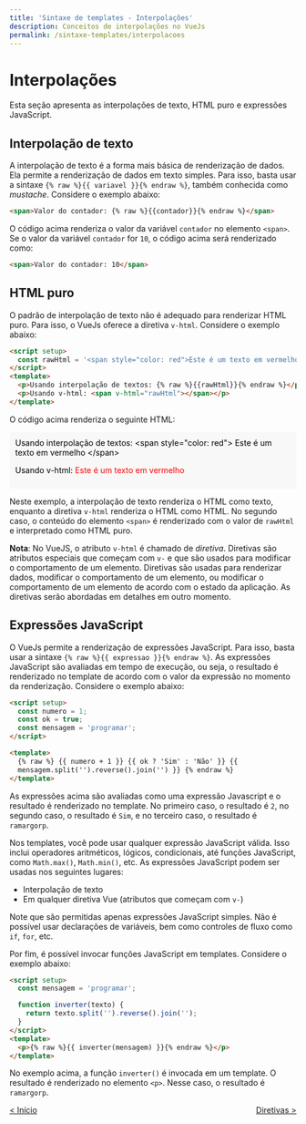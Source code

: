 ```yaml
---
title: 'Sintaxe de templates - Interpolações'
description: Conceitos de interpolações no VueJs
permalink: /sintaxe-templates/interpolacoes
---
```


# Interpolações

Esta seção apresenta as interpolações de texto, HTML puro e expressões JavaScript.

## Interpolação de texto

A interpolação de texto é a forma mais básica de renderização de dados. Ela permite a renderização de dados em texto simples. Para isso, basta usar a sintaxe `{% raw %}{{ variavel }}{% endraw %}`, também conhecida como _mustache_. Considere o exemplo abaixo:

```html
<span>Valor do contador: {% raw %}{{contador}}{% endraw %}</span>
```

O código acima renderiza o valor da variável `contador` no elemento `<span>`. Se o valor da variável `contador` for `10`, o código acima será renderizado como:

```html
<span>Valor do contador: 10</span>
```

## HTML puro

O padrão de interpolação de texto não é adequado para renderizar HTML puro. Para isso, o VueJs oferece a diretiva `v-html`. Considere o exemplo abaixo:

```html
<script setup>
  const rawHtml = '<span style="color: red">Este é um texto em vermelho</span>';
</script>
<template>
  <p>Usando interpolação de textos: {% raw %}{{rawHtml}}{% endraw %}</p>
  <p>Usando v-html: <span v-html="rawHtml"></span></p>
</template>
```

O código acima renderiza o seguinte HTML:

<div style="padding:10px;background-color: #f8f8f8;color:#000">
Usando interpolação de textos: &ltspan style="color: red"> Este é um texto em vermelho &lt/span>
<p>Usando v-html: <span style="color: red">Este é um texto em vermelho</span></p>
</div>

Neste exemplo, a interpolação de texto renderiza o HTML como texto, enquanto a diretiva `v-html` renderiza o HTML como HTML. No segundo caso, o conteúdo do elemento `<span>` é renderizado com o valor de `rawHtml` e interpretado como HTML puro.

**Nota**: No VueJS, o atributo `v-html` é chamado de _diretiva_. Diretivas são atributos especiais que começam com `v-` e que são usados para modificar o comportamento de um elemento. Diretivas são usadas para renderizar dados, modificar o comportamento de um elemento, ou modificar o comportamento de um elemento de acordo com o estado da aplicação. As diretivas serão abordadas em detalhes em outro momento.

## Expressões JavaScript

O VueJs permite a renderização de expressões JavaScript. Para isso, basta usar a sintaxe `{% raw %}{{ expressao }}{% endraw %}`. As expressões JavaScript são avaliadas em tempo de execução, ou seja, o resultado é renderizado no template de acordo com o valor da expressão no momento da renderização. Considere o exemplo abaixo:

```html
<script setup>
  const numero = 1;
  const ok = true;
  const mensagem = 'programar';
</script>

<template>
  {% raw %} {{ numero + 1 }} {{ ok ? 'Sim' : 'Não' }} {{
  mensagem.split('').reverse().join('') }} {% endraw %}
</template>
```

As expressões acima são avaliadas como uma expressão Javascript e o resultado é renderizado no template. No primeiro caso, o resultado é `2`, no segundo caso, o resultado é `Sim`, e no terceiro caso, o resultado é `ramargorp`.

Nos templates, você pode usar qualquer expressão JavaScript válida. Isso inclui operadores aritméticos, lógicos, condicionais, até funções JavaScript, como `Math.max()`, `Math.min()`, etc. As expressões JavaScript podem ser usadas nos seguintes lugares:

- Interpolação de texto
- Em qualquer diretiva Vue (atributos que começam com `v-`)

Note que são permitidas apenas expressões JavaScript simples. Não é possível usar declarações de variáveis, bem como controles de fluxo como `if`, `for`, etc.

Por fim, é possível invocar funções JavaScript em templates. Considere o exemplo abaixo:

```html
<script setup>
  const mensagem = 'programar';

  function inverter(texto) {
    return texto.split('').reverse().join('');
  }
</script>
<template>
  <p>{% raw %}{{ inverter(mensagem) }}{% endraw %}</p>
</template>
```

No exemplo acima, a função `inverter()` é invocada em um template. O resultado é renderizado no elemento `<p>`. Nesse caso, o resultado é `ramargorp`.

<span style="display: flex; justify-content: space-between;"><span>[&lt; Início](intro.html 'Início')</span> <span>[Diretivas &gt;](diretivas.html 'Próximo')</span></span>
